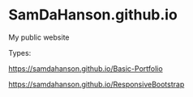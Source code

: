 # SamDaHanson.github.io 

My public website


Types:

https://samdahanson.github.io/Basic-Portfolio

https://samdahanson.github.io/ResponsiveBootstrap
